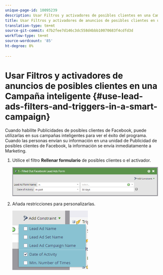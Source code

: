 ```yaml
---
unique-page-id: 10095239
description: Usar Filtros y activadores de posibles clientes en una Campaña inteligente - Documentos de marketing - Documentación del producto
title: Usar Filtros y activadores de anuncios de posibles clientes en una Campaña inteligente
translation-type: tm+mt
source-git-commit: 47b2fee7d146c3dc558d4bbb10070683f4cdfd3d
workflow-type: tm+mt
source-wordcount: '85'
ht-degree: 0%

---
```



# Usar Filtros y activadores de anuncios de posibles clientes en una Campaña inteligente {#use-lead-ads-filters-and-triggers-in-a-smart-campaign}

Cuando habilite Publicidades de posibles clientes de Facebook, puede utilizarlas en sus campañas inteligentes para ver el éxito del programa. Cuando las personas envían su información en una unidad de Publicidad de posibles clientes de Facebook, la información se envía inmediatamente a Marketing.

1. Utilice el filtro **Rellenar formulario** de posibles clientes o el activador.

   ![](assets/image2016-8-5-11-3a18-3a31.png)

1. Añada restricciones para personalizarlas.

   ![](assets/image2016-8-5-11-3a19-3a27.png)

